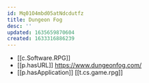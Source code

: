 ```yaml
---
id: Mq01O4mbd05atNdcdutfz
title: Dungeon Fog
desc: ''
updated: 1635659870604
created: 1633316886239
---
```


- [[c.Software.RPG]]
- [[p.hasURL]] https://www.dungeonfog.com/
- [[p.hasApplication]] [[t.cs.game.rpg]] 
